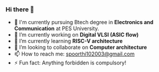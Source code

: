 ### Hi there 👋

- 📖 I'm currently pursuing Btech degree in **Electronics and Communication** at PES University.
- 🔭 I’m currently working on **Digital VLSI (ASIC flow)**
- 🌱 I’m currently learning **RISC-V architecture**
- 👯 I’m looking to collaborate on **Computer architecture**
- 📫 How to reach me: spoorthi102003@gmail.com
- ⚡ Fun fact: Anything forbidden is compulsory!
<!--
**Spoorthi102003/Spoorthi102003** is a ✨ _special_ ✨ repository because its `README.md` (this file) appears on your GitHub profile.

Here are some ideas to get you started:

- 🔭 I’m currently working on Digital VLSI (ASIC flow)
- 🌱 I’m currently learning RISC-V architecture
- 👯 I’m looking to collaborate on Computer architecture.
- 📫 How to reach me: spoorthi102003@gmail.com
- ⚡ Fun fact: Anything forbidden is compulsory!
-->
